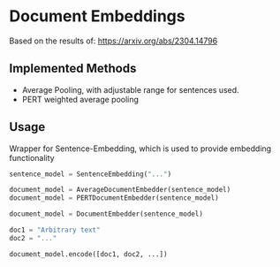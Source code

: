 # Document Embeddings

Based on the results of: https://arxiv.org/abs/2304.14796

## Implemented Methods

- Average Pooling, with adjustable range for sentences used.
- PERT weighted average pooling


## Usage

Wrapper for Sentence-Embedding, which is used to provide embedding functionality

```python
sentence_model = SentenceEmbedding("...")

document_model = AverageDocumentEmbedder(sentence_model)
document_model = PERTDocumentEmbedder(sentence_model)

document_model = DocumentEmbedder(sentence_model)

doc1 = "Arbitrary text"
doc2 = "..."

document_model.encode([doc1, doc2, ...])


```
